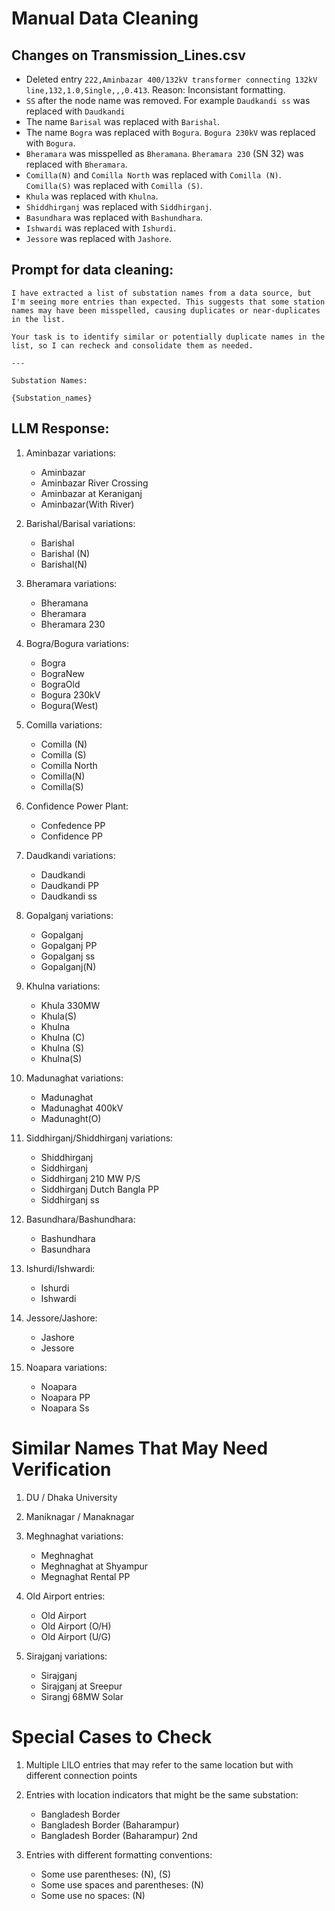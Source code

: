 # Manual Data Cleaning

## Changes on Transmission_Lines.csv

- Deleted entry `222,Aminbazar 400/132kV transformer connecting 132kV line,132,1.0,Single,,,0.413`. Reason: Inconsistant formatting.
- `SS` after the node name was removed. For example `Daudkandi ss` was replaced with `Daudkandi`
- The name `Barisal` was replaced with `Barishal`.
- The name `Bogra` was replaced with `Bogura`. `Bogura 230kV` was replaced with `Bogura`.
- `Bheramara` was misspelled as `Bheramana`. `Bheramara 230` (SN 32) was replaced with `Bheramara`.
- `Comilla(N)` and `Comilla North` was replaced with `Comilla (N)`. `Comilla(S)` was replaced with `Comilla (S)`.
- `Khula` was replaced with `Khulna`.
- `Shiddhirganj` was replaced with `Siddhirganj`.
- `Basundhara` was replaced with `Bashundhara`.
- `Ishwardi` was replaced with `Ishurdi`.
- `Jessore` was replaced with `Jashore`.

## Prompt for data cleaning:

```
I have extracted a list of substation names from a data source, but I'm seeing more entries than expected. This suggests that some station names may have been misspelled, causing duplicates or near-duplicates in the list.

Your task is to identify similar or potentially duplicate names in the list, so I can recheck and consolidate them as needed.

---

Substation Names:

{Substation_names}
```

## LLM Response:

1. Aminbazar variations:

   - Aminbazar
   - Aminbazar River Crossing
   - Aminbazar at Keraniganj
   - Aminbazar(With River)

2. Barishal/Barisal variations:

   - Barishal
   - Barishal (N)
   - Barishal(N)

3. Bheramara variations:

   - Bheramana
   - Bheramara
   - Bheramara 230

4. Bogra/Bogura variations:

   - Bogra
   - BograNew
   - BograOld
   - Bogura 230kV
   - Bogura(West)

5. Comilla variations:

   - Comilla (N)
   - Comilla (S)
   - Comilla North
   - Comilla(N)
   - Comilla(S)

6. Confidence Power Plant:

   - Confedence PP
   - Confidence PP

7. Daudkandi variations:

   - Daudkandi
   - Daudkandi PP
   - Daudkandi ss

8. Gopalganj variations:

   - Gopalganj
   - Gopalganj PP
   - Gopalganj ss
   - Gopalganj(N)

9. Khulna variations:

   - Khula 330MW
   - Khula(S)
   - Khulna
   - Khulna (C)
   - Khulna (S)
   - Khulna(S)

10. Madunaghat variations:

    - Madunaghat
    - Madunaghat 400kV
    - Madunaght(O)

11. Siddhirganj/Shiddhirganj variations:

    - Shiddhirganj
    - Siddhirganj
    - Siddhirganj 210 MW P/S
    - Siddhirganj Dutch Bangla PP
    - Siddhirganj ss

12. Basundhara/Bashundhara:

    - Bashundhara
    - Basundhara

13. Ishurdi/Ishwardi:

    - Ishurdi
    - Ishwardi

14. Jessore/Jashore:

    - Jashore
    - Jessore

15. Noapara variations:
    - Noapara
    - Noapara PP
    - Noapara Ss

# Similar Names That May Need Verification

1. DU / Dhaka University

2. Maniknagar / Manaknagar

3. Meghnaghat variations:

   - Meghnaghat
   - Meghnaghat at Shyampur
   - Megnaghat Rental PP

4. Old Airport entries:

   - Old Airport
   - Old Airport (O/H)
   - Old Airport (U/G)

5. Sirajganj variations:
   - Sirajganj
   - Sirajganj at Sreepur
   - Sirangj 68MW Solar

# Special Cases to Check

1. Multiple LILO entries that may refer to the same location but with different connection points

2. Entries with location indicators that might be the same substation:

   - Bangladesh Border
   - Bangladesh Border (Baharampur)
   - Bangladesh Border (Baharampur) 2nd

3. Entries with different formatting conventions:
   - Some use parentheses: (N), (S)
   - Some use spaces and parentheses: (N)
   - Some use no spaces: (N)
